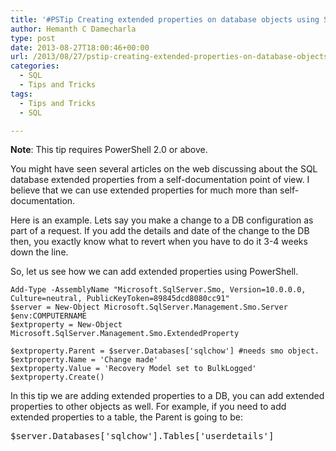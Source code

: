 ```yaml
---
title: '#PSTip Creating extended properties on database objects using SMO'
author: Hemanth C Damecharla
type: post
date: 2013-08-27T18:00:46+00:00
url: /2013/08/27/pstip-creating-extended-properties-on-database-objects-using-smo/
categories:
  - SQL
  - Tips and Tricks
tags:
  - Tips and Tricks
  - SQL

---
```

**Note**: This tip requires PowerShell 2.0 or above.

You might have seen several articles on the web discussing about the SQL database extended properties from a self-documentation point of view. I believe that we can use extended properties for much more than self-documentation.

Here is an example. Lets say you make a change to a DB configuration as part of a request. If you add the details and date of the change to the DB then, you exactly know what to revert when you have to do it 3-4 weeks down the line.

So, let us see how we can add extended properties using PowerShell.

```
Add-Type -AssemblyName "Microsoft.SqlServer.Smo, Version=10.0.0.0, Culture=neutral, PublicKeyToken=89845dcd8080cc91"
$server = New-Object Microsoft.SqlServer.Management.Smo.Server $env:COMPUTERNAME
$extproperty = New-Object Microsoft.SqlServer.Management.Smo.ExtendedProperty

$extproperty.Parent = $server.Databases['sqlchow'] #needs smo object.
$extproperty.Name = 'Change made'
$extproperty.Value = 'Recovery Model set to BulkLogged'
$extproperty.Create()
```

In this tip we are adding extended properties to a DB, you can add extended properties to other objects as well. For example, if you need to add extended properties to a table, the Parent is going to be:

<pre class="brush: powershell; title: ; notranslate" title="">$server.Databases['sqlchow'].Tables['userdetails']
</pre>